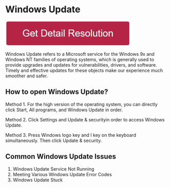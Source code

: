 # Windows Update

[![windows update](redd.png)](https://icncomputer.com/windows-update/)

Windows Update refers to a Microsoft service for the Windows 9x and Windows NT families of operating systems, which is generally used to provide upgrades and updates for vulnerabilities, drivers, and software. Timely and effective updates for these objects make our experience much smoother and safer.


## How to open Windows Update?

Method 1. For the high version of the operating system, you can directly click Start, All programs, and Windows Update in order.

Method 2. Click Settings and Update & securityin order to access Windows Update.

Method 3. Press Windows logo key and I key on the keyboard simultaneously. Then click Update & security.

## Common Windows Update Issues


1. Windows Update Service Not Running
2. Meeting Various Windows Update Error Codes
3. Windows Update Stuck
